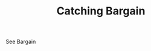 ---
title: Catching Bargain
letter: C
permalink: "/definitions/bld-catching-bargain.html"
body: See Bargain
published_at: '2018-07-07'
source: Black's Law Dictionary 2nd Ed (1910)
layout: post
---